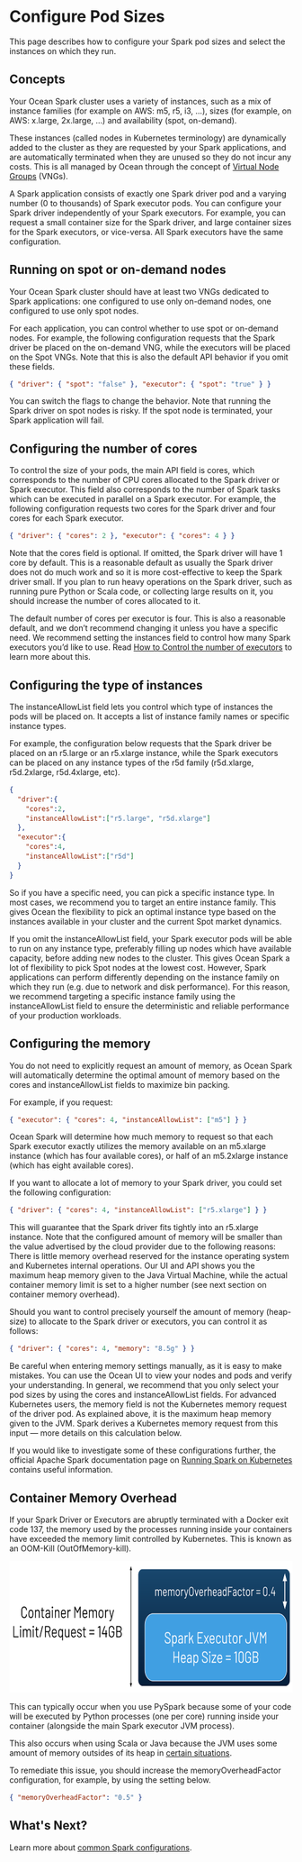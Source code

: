# Configure Pod Sizes

This page describes how to configure your Spark pod sizes and select the instances on which they run.

## Concepts

Your Ocean Spark cluster uses a variety of instances, such as a mix of instance families (for example on AWS: m5, r5, i3, …), sizes (for example, on AWS: x.large, 2x.large, …) and availability (spot, on-demand).

These instances (called nodes in Kubernetes terminology) are dynamically added to the cluster as they are requested by your Spark applications, and are automatically terminated when they are unused so they do not incur any costs. This is all managed by Ocean through the concept of [Virtual Node Groups](ocean/features/launch-specifications) (VNGs).

A Spark application consists of exactly one Spark driver pod and a varying number (0 to thousands) of Spark executor pods. You can configure your Spark driver independently of your Spark executors. For example, you can request a small container size for the Spark driver, and large container sizes for the Spark executors, or vice-versa. All Spark executors have the same configuration.

## Running on spot or on-demand nodes

Your Ocean Spark cluster should have at least two VNGs dedicated to Spark applications: one configured to use only on-demand nodes, one configured to use only spot nodes.

For each application, you can control whether to use spot or on-demand nodes. For example, the following configuration requests that the Spark driver be placed on the on-demand VNG, while the executors will be placed on the Spot VNGs. Note that this is also the default API behavior if you omit these fields.

```json
{ "driver": { "spot": "false" }, "executor": { "spot": "true" } }
```

You can switch the flags to change the behavior. Note that running the Spark driver on spot nodes is risky. If the spot node is terminated, your Spark application will fail.

## Configuring the number of cores

To control the size of your pods, the main API field is cores, which corresponds to the number of CPU cores allocated to the Spark driver or Spark executor. This field also corresponds to the number of Spark tasks which can be executed in parallel on a Spark executor.
For example, the following configuration requests two cores for the Spark driver and four cores for each Spark executor.

```json
{ "driver": { "cores": 2 }, "executor": { "cores": 4 } }
```

Note that the cores field is optional. If omitted, the Spark driver will have 1 core by default. This is a reasonable default as usually the Spark driver does not do much work and so it is more cost-effective to keep the Spark driver small. If you plan to run heavy operations on the Spark driver, such as running pure Python or Scala code, or collecting large results on it, you should increase the number of cores allocated to it.

The default number of cores per executor is four. This is also a reasonable default, and we don’t recommend changing it unless you have a specific need. We recommend setting the instances field to control how many Spark executors you’d like to use. Read [How to Control the number of executors](ocean-spark/configure-spark-apps/common-spark-configs?id=control-the-number-of-executors) to learn more about this.

## Configuring the type of instances

The instanceAllowList field lets you control which type of instances the pods will be placed on. It accepts a list of instance family names or specific instance types.

For example, the configuration below requests that the Spark driver be placed on an r5.large or an r5.xlarge instance, while the Spark executors can be placed on any instance types of the r5d family (r5d.xlarge, r5d.2xlarge, r5d.4xlarge, etc).

```json
{
  "driver":{
    "cores":2,
    "instanceAllowList":["r5.large", "r5d.xlarge"]
  },
  "executor":{
    "cores":4,
    "instanceAllowList":["r5d"]
  }
}
```

So if you have a specific need, you can pick a specific instance type. In most cases, we recommend you to target an entire instance family. This gives Ocean the flexibility to pick an optimal instance type based on the instances available in your cluster and the current Spot market dynamics.

If you omit the instanceAllowList field, your Spark executor pods will be able to run on any instance type, preferably filling up nodes which have available capacity, before adding new nodes to the cluster. This gives Ocean Spark a lot of flexibility to pick Spot nodes at the lowest cost. However, Spark applications can perform differently depending on the instance family on which they run (e.g. due to network and disk performance). For this reason, we recommend targeting a specific instance family using the instanceAllowList field to ensure the deterministic and reliable performance of your production workloads.

## Configuring the memory

You do not need to explicitly request an amount of memory, as Ocean Spark will automatically determine the optimal amount of memory based on the cores and instanceAllowList fields to maximize bin packing.

For example, if you request:

```json
{ "executor": { "cores": 4, "instanceAllowList": ["m5"] } }
```

Ocean Spark will determine how much memory to request so that each Spark executor exactly utilizes the memory available on an m5.xlarge instance (which has four available cores), or half of an m5.2xlarge instance (which has eight available cores).

If you want to allocate a lot of memory to your Spark driver, you could set the following configuration:

```json
{ "driver": { "cores": 4, "instanceAllowList": ["r5.xlarge"] } }
```

This will guarantee that the Spark driver fits tightly into an r5.xlarge instance. Note that the configured amount of memory will be smaller than the value advertised by the cloud provider due to the following reasons: There is little memory overhead reserved for the instance operating system and Kubernetes internal operations. Our UI and API shows you the maximum heap memory given to the Java Virtual Machine, while the actual container memory limit is set to a higher number (see next section on container memory overhead).

Should you want to control precisely yourself the amount of memory (heap-size) to allocate to the Spark driver or executors, you can control it as follows:

```json
{ "driver": { "cores": 4, "memory": "8.5g" } }
```

Be careful when entering memory settings manually, as it is easy to make mistakes. You can use the Ocean UI to view your nodes and pods and verify your understanding. In general, we recommend that you only select your pod sizes by using the cores and instanceAllowList fields.
For advanced Kubernetes users, the memory field is not the Kubernetes memory request of the driver pod. As explained above, it is the maximum heap memory given to the JVM. Spark derives a Kubernetes memory request from this input — more details on this calculation below.

If you would like to investigate some of these configurations further, the official Apache Spark documentation page on [Running Spark on Kubernetes](https://spark.apache.org/docs/latest/running-on-kubernetes.html) contains useful information.

## Container Memory Overhead

If your Spark Driver or Executors are abruptly terminated with a Docker exit code 137, the memory used by the processes running inside your containers have exceeded the memory limit controlled by Kubernetes. This is known as an OOM-Kill (OutOfMemory-kill).

<img src="/ocean-spark/_media/configure-spark-apps-memory-&-cores-01.png" width="612" height="233" />

This can typically occur when you use PySpark because some of your code will be executed by Python processes (one per core) running inside your container (alongside the main Spark executor JVM process).

This also occurs when using Scala or Java because the JVM uses some amount of memory outsides of its heap in [certain situations](https://plumbr.io/blog/memory-leaks/why-does-my-java-process-consume-more-memory-than-xmx).

To remediate this issue, you should increase the memoryOverheadFactor configuration, for example, by using the setting below.

```json
{ "memoryOverheadFactor": "0.5" }
```

## What's Next?

Learn more about [common Spark configurations](ocean-spark/configure-spark-apps/common-spark-configs).
